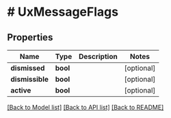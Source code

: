 # # UxMessageFlags

## Properties

Name | Type | Description | Notes
------------ | ------------- | ------------- | -------------
**dismissed** | **bool** |  | [optional]
**dismissible** | **bool** |  | [optional]
**active** | **bool** |  | [optional]

[[Back to Model list]](../../README.md#models) [[Back to API list]](../../README.md#endpoints) [[Back to README]](../../README.md)
